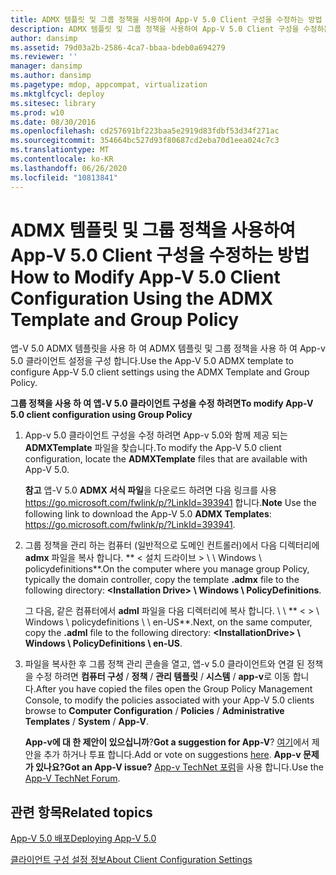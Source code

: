 ```yaml
---
title: ADMX 템플릿 및 그룹 정책을 사용하여 App-V 5.0 Client 구성을 수정하는 방법
description: ADMX 템플릿 및 그룹 정책을 사용하여 App-V 5.0 Client 구성을 수정하는 방법
author: dansimp
ms.assetid: 79d03a2b-2586-4ca7-bbaa-bdeb0a694279
ms.reviewer: ''
manager: dansimp
ms.author: dansimp
ms.pagetype: mdop, appcompat, virtualization
ms.mktglfcycl: deploy
ms.sitesec: library
ms.prod: w10
ms.date: 08/30/2016
ms.openlocfilehash: cd257691bf223baa5e2919d83fdbf53d34f271ac
ms.sourcegitcommit: 354664bc527d93f80687cd2eba70d1eea024c7c3
ms.translationtype: MT
ms.contentlocale: ko-KR
ms.lasthandoff: 06/26/2020
ms.locfileid: "10813841"
---
```

# <span data-ttu-id="65996-103">ADMX 템플릿 및 그룹 정책을 사용하여 App-V 5.0 Client 구성을 수정하는 방법</span><span class="sxs-lookup"><span data-stu-id="65996-103">How to Modify App-V 5.0 Client Configuration Using the ADMX Template and Group Policy</span></span>


<span data-ttu-id="65996-104">앱-V 5.0 ADMX 템플릿을 사용 하 여 ADMX 템플릿 및 그룹 정책을 사용 하 여 App-v 5.0 클라이언트 설정을 구성 합니다.</span><span class="sxs-lookup"><span data-stu-id="65996-104">Use the App-V 5.0 ADMX template to configure App-V 5.0 client settings using the ADMX Template and Group Policy.</span></span>

**<span data-ttu-id="65996-105">그룹 정책을 사용 하 여 앱-V 5.0 클라이언트 구성을 수정 하려면</span><span class="sxs-lookup"><span data-stu-id="65996-105">To modify App-V 5.0 client configuration using Group Policy</span></span>**

1.  <span data-ttu-id="65996-106">App-v 5.0 클라이언트 구성을 수정 하려면 App-v 5.0와 함께 제공 되는 **ADMXTemplate** 파일을 찾습니다.</span><span class="sxs-lookup"><span data-stu-id="65996-106">To modify the App-V 5.0 client configuration, locate the **ADMXTemplate** files that are available with App-V 5.0.</span></span>

    <span data-ttu-id="65996-107">**참고**  앱-V 5.0 **ADMX 서식 파일**을 다운로드 하려면 다음 링크를 사용 <https://go.microsoft.com/fwlink/p/?LinkId=393941> 합니다.</span><span class="sxs-lookup"><span data-stu-id="65996-107">**Note** Use the following link to download the App-V 5.0 **ADMX Templates**: <https://go.microsoft.com/fwlink/p/?LinkId=393941>.</span></span>

     

2.  <span data-ttu-id="65996-108">그룹 정책을 관리 하는 컴퓨터 (일반적으로 도메인 컨트롤러)에서 다음 디렉터리에 **admx** 파일을 복사 합니다. \*\* &lt; 설치 드라이브 &gt; \ \ Windows \\ policydefinitions\*\*.</span><span class="sxs-lookup"><span data-stu-id="65996-108">On the computer where you manage group Policy, typically the domain controller, copy the template **.admx** file to the following directory: **&lt;Installation Drive&gt; \\ Windows \\ PolicyDefinitions**.</span></span>

    <span data-ttu-id="65996-109">그 다음, 같은 컴퓨터에서 **adml** 파일을 다음 디렉터리에 복사 합니다. \ \ \*\* &lt; &gt; \ Windows \\ policydefinitions \ \ en-US\*\*.</span><span class="sxs-lookup"><span data-stu-id="65996-109">Next, on the same computer, copy the **.adml** file to the following directory: **&lt;InstallationDrive&gt; \\ Windows \\ PolicyDefinitions \\ en-US**.</span></span>

3.  <span data-ttu-id="65996-110">파일을 복사한 후 그룹 정책 관리 콘솔을 열고, 앱-v 5.0 클라이언트와 연결 된 정책을 수정 하려면 **컴퓨터 구성**  /  **정책**  /  **관리 템플릿**  /  **시스템**  /  **app-v**로 이동 합니다.</span><span class="sxs-lookup"><span data-stu-id="65996-110">After you have copied the files open the Group Policy Management Console, to modify the policies associated with your App-V 5.0 clients browse to **Computer Configuration** / **Policies** / **Administrative Templates** / **System** / **App-V**.</span></span>

    <span data-ttu-id="65996-111">**App-v에 대 한 제안이 있으십니까**?</span><span class="sxs-lookup"><span data-stu-id="65996-111">**Got a suggestion for App-V**?</span></span> <span data-ttu-id="65996-112">[여기](http://appv.uservoice.com/forums/280448-microsoft-application-virtualization)에서 제안을 추가 하거나 투표 합니다.</span><span class="sxs-lookup"><span data-stu-id="65996-112">Add or vote on suggestions [here](http://appv.uservoice.com/forums/280448-microsoft-application-virtualization).</span></span> **<span data-ttu-id="65996-113">App-v 문제가 있나요?</span><span class="sxs-lookup"><span data-stu-id="65996-113">Got an App-V issue?</span></span>** <span data-ttu-id="65996-114">[App-v TechNet 포럼](https://social.technet.microsoft.com/Forums/home?forum=mdopappv)을 사용 합니다.</span><span class="sxs-lookup"><span data-stu-id="65996-114">Use the [App-V TechNet Forum](https://social.technet.microsoft.com/Forums/home?forum=mdopappv).</span></span>

## <span data-ttu-id="65996-115">관련 항목</span><span class="sxs-lookup"><span data-stu-id="65996-115">Related topics</span></span>


[<span data-ttu-id="65996-116">App-V 5.0 배포</span><span class="sxs-lookup"><span data-stu-id="65996-116">Deploying App-V 5.0</span></span>](deploying-app-v-50.md)

[<span data-ttu-id="65996-117">클라이언트 구성 설정 정보</span><span class="sxs-lookup"><span data-stu-id="65996-117">About Client Configuration Settings</span></span>](about-client-configuration-settings.md)

 

 





